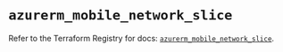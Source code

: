 # `azurerm_mobile_network_slice`

Refer to the Terraform Registry for docs: [`azurerm_mobile_network_slice`](https://registry.terraform.io/providers/hashicorp/azurerm/4.7.0/docs/resources/mobile_network_slice).
